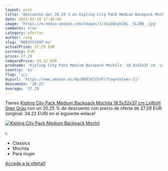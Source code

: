 ```yaml
---
layout: post
title: 'Descuento del 20.25 % en Kipling City Pack Medium Backpack Mochil'
date: 2021-01-10 17:46:06
image: 'https://m.media-amazon.com/images/I/41yGQxgkIOL._SL200_.jpg'
comments: true
category: ofertas
author: ring
slug: 'B083YCV5VF-es'
actualPrice: 27.29 EUR
currency: EUR
price: 27.29
comparePrice: 34.22 EUR
prodname: 'Kipling City Pack Medium Backpack Mochila  18.5x32x37 cm  LxWxH   Grey Grau'
country: 'es'
flag: '🇪🇸'
buyurl: 'https://www.amazon.es/dp/B083YCV5VF/?tag=tolees-21'
descuento: '20.25'
average: '27.29'
---
```


Tienes [Kipling City Pack Medium Backpack Mochila  18.5x32x37 cm  LxWxH   Grey Grau](https://www.amazon.es/dp/B083YCV5VF/?tag=tolees-21) con un 20.25 % de descuento con precio de oferta de 27.29 EUR (original: 34.22 EUR) en el siguiente enlace!

[![Kipling City Pack Medium Backpack Mochil](https://m.media-amazon.com/images/I/41yGQxgkIOL._SL200_.jpg)](https://www.amazon.es/dp/B083YCV5VF/?tag=tolees-21)

ℹ️:

- Classics
- Mochila
- Para mujer

[Accede a la oferta!!](https://www.amazon.es/dp/B083YCV5VF/?tag=tolees-21)
